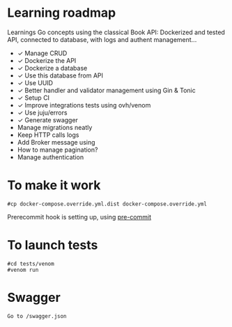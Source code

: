 # Learning roadmap
Learnings Go concepts using the classical Book API: Dockerized and tested API, connected to database, with logs and authent management...

- ✓ Manage CRUD
- ✓ Dockerize the API
- ✓ Dockerize a database
- ✓ Use this database from API
- ✓ Use UUID
- ✓ Better handler and validator management using Gin & Tonic
- ✓ Setup CI
- ✓ Improve integrations tests using ovh/venom
- ✓ Use juju/errors
- ✓ Generate swagger
- Manage migrations neatly
- Keep HTTP calls logs
- Add Broker message using
- How to manage pagination?
- Manage authentication

# To make it work
```
#cp docker-compose.override.yml.dist docker-compose.override.yml
```
Prerecommit hook is setting up, using [pre-commit](https://pre-commit.com/)


# To launch tests
```
#cd tests/venom
#venom run
```

# Swagger
```
Go to /swagger.json
```
